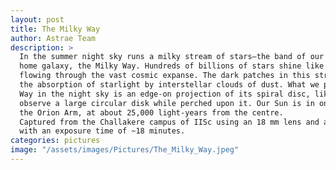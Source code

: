 ```yaml
---
layout: post
title: The Milky Way
author: Astrae Team
description: >
  In the summer night sky runs a milky stream of stars–the band of our 
  home galaxy, the Milky Way. Hundreds of billions of stars shine like a river of milk 
  flowing through the vast cosmic expanse. The dark patches in this stream are a result of 
  the absorption of starlight by interstellar clouds of dust. What we perceive of the Milky 
  Way in the night sky is an edge-on projection of its spiral disc, like how an ant would 
  observe a large circular disk while perched upon it. Our Sun is in one of its spiral arms, 
  the Orion Arm, at about 25,000 light-years from the centre.
  Captured from the Challakere campus of IISc using an 18 mm lens and a DSLR camera
  with an exposure time of ~18 minutes.
categories: pictures
image: "/assets/images/Pictures/The_Milky_Way.jpeg"
---
```

